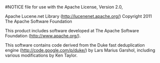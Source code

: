 #NOTICE file for use with the Apache License, Version 2.0,         

Apache Lucene.net Library (http://lucenenet.apache.org/)
Copyright 2011 The Apache Software Foundation

This product includes software developed at
The Apache Software Foundation (http://www.apache.org/).

This software contains code derived from the Duke fast deduplication engine
(http://code.google.com/p/duke/) by Lars Marius Garshol, 
including various modifications by Ken Taylor.
